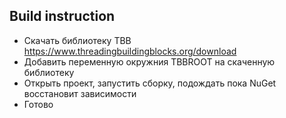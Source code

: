## Build instruction
* Скачать библиотеку TBB https://www.threadingbuildingblocks.org/download
* Добавить переменную окружния TBBROOT на скаченную библиотеку
* Открыть проект, запустить сборку, подождать пока NuGet восстановит зависимости
* Готово
